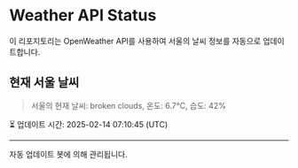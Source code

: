 
# Weather API Status

이 리포지토리는 OpenWeather API를 사용하여 서울의 날씨 정보를 자동으로 업데이트합니다.

## 현재 서울 날씨
> 서울의 현재 날씨: broken clouds, 온도: 6.7°C, 습도: 42%

⏳ 업데이트 시간: 2025-02-14 07:10:45 (UTC)

---
자동 업데이트 봇에 의해 관리됩니다.
